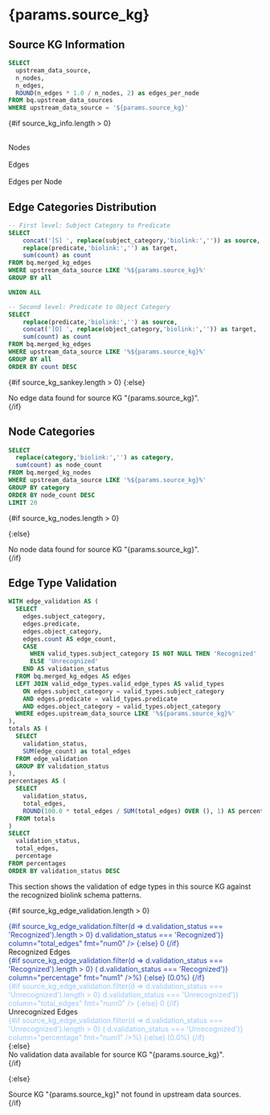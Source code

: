 # {params.source_kg}

## Source KG Information

```sql source_kg_info
SELECT 
  upstream_data_source,
  n_nodes,
  n_edges,
  ROUND(n_edges * 1.0 / n_nodes, 2) as edges_per_node
FROM bq.upstream_data_sources
WHERE upstream_data_source = '${params.source_kg}'
```

<!-- opening if statement for showing the whole page only if source KG exists -->
{#if source_kg_info.length > 0}

<Grid col=2 class="max-w-4xl mx-auto mb-6">
  <div class="text-center text-lg">
    <span class="font-semibold text-2xl">
      <Value data={source_kg_info} column="n_nodes" fmt="num0" />
    </span><br/>
    Nodes
  </div>
  <div class="text-center text-lg">
    <span class="font-semibold text-2xl">
      <Value data={source_kg_info} column="n_edges" fmt="num0" />
    </span><br/>
    Edges
  </div>
</Grid>

<div class="text-center text-lg">
  <span class="font-semibold text-2xl">
    <Value data={source_kg_info} column="edges_per_node" fmt="num2" />
  </span><br/>
  Edges per Node
</div>


## Edge Categories Distribution

```sql source_kg_sankey
-- First level: Subject Category to Predicate
SELECT 
    concat('[S] ', replace(subject_category,'biolink:','')) as source,
    replace(predicate,'biolink:','') as target,
    sum(count) as count
FROM bq.merged_kg_edges
WHERE upstream_data_source LIKE '%${params.source_kg}%'
GROUP BY all

UNION ALL

-- Second level: Predicate to Object Category
SELECT 
    replace(predicate,'biolink:','') as source,
    concat('[O] ', replace(object_category,'biolink:','')) as target,
    sum(count) as count
FROM bq.merged_kg_edges
WHERE upstream_data_source LIKE '%${params.source_kg}%'
GROUP BY all
ORDER BY count DESC
```

{#if source_kg_sankey.length > 0}
<SankeyDiagram data={source_kg_sankey} 
  sourceCol='source'
  targetCol='target'
  valueCol='count'
  linkLabels='full'
  linkColor='gradient'
  title='Source KG Edge Flow'
  subtitle='Flow from Subject Categories through Predicates to Object Categories'
  chartAreaHeight={800}
/>
{:else}
<div class="text-center text-lg text-gray-500 mt-10">
  No edge data found for source KG "{params.source_kg}".
</div>
{/if}

## Node Categories

```sql source_kg_nodes
SELECT 
  replace(category,'biolink:','') as category,
  sum(count) as node_count
FROM bq.merged_kg_nodes
WHERE upstream_data_source LIKE '%${params.source_kg}%'
GROUP BY category
ORDER BY node_count DESC
LIMIT 20
```

{#if source_kg_nodes.length > 0}
<BarChart 
  data={source_kg_nodes} 
  x="category" 
  y="node_count"
  swapXY=true
  title="Node Categories Distribution"
/>

{:else}
<div class="text-center text-lg text-gray-500 mt-10">
  No node data found for source KG "{params.source_kg}".
</div>
{/if}

## Edge Type Validation

```sql source_kg_edge_validation
WITH edge_validation AS (
  SELECT 
    edges.subject_category,
    edges.predicate,
    edges.object_category,
    edges.count AS edge_count,
    CASE 
      WHEN valid_types.subject_category IS NOT NULL THEN 'Recognized'
      ELSE 'Unrecognized'
    END AS validation_status
  FROM bq.merged_kg_edges AS edges
  LEFT JOIN valid_edge_types.valid_edge_types AS valid_types
    ON edges.subject_category = valid_types.subject_category
    AND edges.predicate = valid_types.predicate  
    AND edges.object_category = valid_types.object_category
  WHERE edges.upstream_data_source LIKE '%${params.source_kg}%'
),
totals AS (
  SELECT 
    validation_status,
    SUM(edge_count) as total_edges
  FROM edge_validation
  GROUP BY validation_status
),
percentages AS (
  SELECT 
    validation_status,
    total_edges,
    ROUND(100.0 * total_edges / SUM(total_edges) OVER (), 1) AS percentage
  FROM totals
)
SELECT 
  validation_status,
  total_edges,
  percentage
FROM percentages
ORDER BY validation_status DESC
```

<div class="text-left text-md max-w-3xl mx-auto mb-6">
  This section shows the validation of edge types in this source KG against the recognized biolink schema patterns.
</div>

{#if source_kg_edge_validation.length > 0}
<Grid col=2 class="max-w-4xl mx-auto mb-6">
  <div class="text-center text-lg">
    <span class="font-semibold text-4xl" style="color: #1e40af;">
      {#if source_kg_edge_validation.filter(d => d.validation_status === 'Recognized').length > 0}
        <Value data={source_kg_edge_validation.filter(d => d.validation_status === 'Recognized')} column="total_edges" fmt="num0" />
      {:else}
        0
      {/if}
    </span><br/>
    <span class="text-xl">Recognized Edges</span><br/>
    <span class="text-lg" style="color: #1e40af;">
      {#if source_kg_edge_validation.filter(d => d.validation_status === 'Recognized').length > 0}
        (<Value data={source_kg_edge_validation.filter(d => d.validation_status === 'Recognized')} column="percentage" fmt="num1" />%)
      {:else}
        (0.0%)
      {/if}
    </span>
  </div>
  <div class="text-center text-lg">
    <span class="font-semibold text-4xl" style="color: #93c5fd;">
      {#if source_kg_edge_validation.filter(d => d.validation_status === 'Unrecognized').length > 0}
        <Value data={source_kg_edge_validation.filter(d => d.validation_status === 'Unrecognized')} column="total_edges" fmt="num0" />
      {:else}
        0
      {/if}
    </span><br/>
    <span class="text-xl">Unrecognized Edges</span><br/>
    <span class="text-lg" style="color: #93c5fd;">
      {#if source_kg_edge_validation.filter(d => d.validation_status === 'Unrecognized').length > 0}
        (<Value data={source_kg_edge_validation.filter(d => d.validation_status === 'Unrecognized')} column="percentage" fmt="num1" />%)
      {:else}
        (0.0%)
      {/if}
    </span>
  </div>
</Grid>
{:else}
<div class="text-center text-lg text-gray-500 mt-10">
  No validation data available for source KG "{params.source_kg}".
</div>
{/if}


<!-- This is a closing if statement to ensure the page only renders if the source KG exists -->
{:else}
<div class="text-center text-lg text-red-500 mt-10">
  Source KG "{params.source_kg}" not found in upstream data sources.
</div>
{/if}